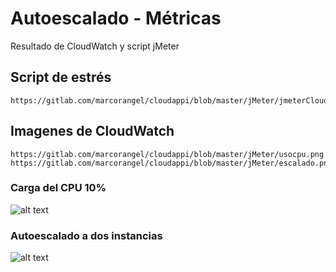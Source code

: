 # Autoescalado - Métricas
Resultado de CloudWatch y script jMeter

## Script de estrés
```
https://gitlab.com/marcorangel/cloudappi/blob/master/jMeter/jmeterCloudAppi.jmx
```

## Imagenes de CloudWatch
```
https://gitlab.com/marcorangel/cloudappi/blob/master/jMeter/usocpu.png
https://gitlab.com/marcorangel/cloudappi/blob/master/jMeter/escalado.png
```

### Carga del CPU 10%


![alt text](https://files.netcurso.net/images/cloudappi/usocpu.png) 

### Autoescalado a dos instancias


![alt text](https://files.netcurso.net/images/cloudappi/escalado.png) 